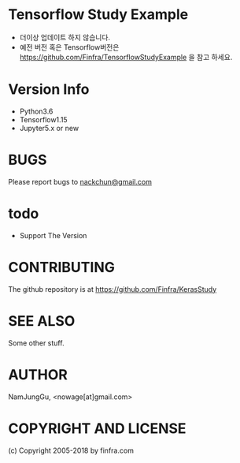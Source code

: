 # Tensorflow Study Example
- 더이상 업데이트 하지 않습니다.
- 예전 버전 혹은 Tensorflow버전은 https://github.com/Finfra/TensorflowStudyExample 을 참고 하세요.



# Version Info
* Python3.6
* Tensorflow1.15
* Jupyter5.x or new

# BUGS

Please report bugs to nackchun@gmail.com

# todo
- Support The Version

# CONTRIBUTING

The github repository is at https://github.com/Finfra/KerasStudy

# SEE ALSO

Some other stuff.

# AUTHOR

NamJungGu, <nowage[at]gmail.com>

# COPYRIGHT AND LICENSE

(c) Copyright 2005-2018 by finfra.com
